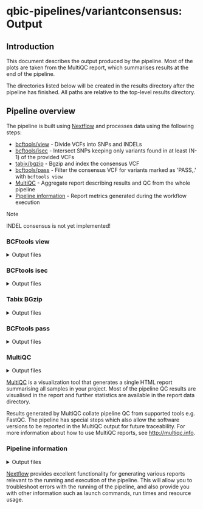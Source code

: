 # qbic-pipelines/variantconsensus: Output

## Introduction

This document describes the output produced by the pipeline. Most of the plots are taken from the MultiQC report, which summarises results at the end of the pipeline.

The directories listed below will be created in the results directory after the pipeline has finished. All paths are relative to the top-level results directory.

## Pipeline overview

The pipeline is built using [Nextflow](https://www.nextflow.io/) and processes data using the following steps:

- [bcftools/view](#bcftools-view) - Divide VCFs into SNPs and INDELs
- [bcftools/isec](#bcftools-isec) - Intersect SNPs keeping only variants found in at least (N-1) of the provided VCFs
- [tabix/bgzip](#tabix-bgzip) - Bgzip and index the consensus VCF
- [bcftools/pass](#bcftools-pass) - Filter the consensus VCF for variants marked as 'PASS,.' with `bcftools view`
- [MultiQC](#multiqc) - Aggregate report describing results and QC from the whole pipeline
- [Pipeline information](#pipeline-information) - Report metrics generated during the workflow execution

> [!NOTE]
> INDEL consensus is not yet implemented!

### BCFtools view

<details markdown="1">
<summary>Output files</summary>

- `bcftools/view/{caller}/*.snps.{vcf.gz,vcf.gz.tbi}`: vcf file and its index containing SNPs
- `bcftools/view/{caller}/*.indels.{vcf.gz,vcf.gz.tbi}`: vcf file and its index containing INDELs

</details>

### BCFtools isec

<details markdown="1">
<summary>Output files</summary>

- `bcftools/isec/{patient}_{sample}.snps/`: directory containing the results of the intersection
  - `README.txt`: Info on the isec results decribing all contained files
  - `000x.vcf`: VCF file with the intersected variants
  - `sites.txt`: evaluated sites

</details>

### Tabix BGzip

<details markdown="1">
<summary>Output files</summary>

- `bgzip/{snps,indels}/{patient}_{sample}.{snps,indels}.vcf.gz`: Bgzipped VCF file
- `bgzip/{snps,indels}/{patient}_{sample}.{snps,indels}.vcf.gz.tbi`: Index of bgzipped VCF file

</details>

### BCFtools pass

<details markdown="1">
<summary>Output files</summary>

- `bcftools/pass/{patient}_{sample}.{snps,indels}.consensus.pass.vcf.gz`: VCF file containing only variants marked as PASS or .
- `bcftools/pass/{patient}_{sample}.{snps,indels}.consensus.pass.vcf.gz.tbi`: Index of filtered VCF file

</details>

### MultiQC

<details markdown="1">
<summary>Output files</summary>

- `multiqc/`
  - `multiqc_report.html`: a standalone HTML file that can be viewed in your web browser.
  - `multiqc_data/`: directory containing parsed statistics from the different tools used in the pipeline.
  - `multiqc_plots/`: directory containing static images from the report in various formats.

</details>

[MultiQC](http://multiqc.info) is a visualization tool that generates a single HTML report summarising all samples in your project. Most of the pipeline QC results are visualised in the report and further statistics are available in the report data directory.

Results generated by MultiQC collate pipeline QC from supported tools e.g. FastQC. The pipeline has special steps which also allow the software versions to be reported in the MultiQC output for future traceability. For more information about how to use MultiQC reports, see <http://multiqc.info>.

### Pipeline information

<details markdown="1">
<summary>Output files</summary>

- `pipeline_info/`
  - Reports generated by Nextflow: `execution_report.html`, `execution_timeline.html`, `execution_trace.txt` and `pipeline_dag.dot`/`pipeline_dag.svg`.
  - Reports generated by the pipeline: `pipeline_report.html`, `pipeline_report.txt` and `software_versions.yml`. The `pipeline_report*` files will only be present if the `--email` / `--email_on_fail` parameter's are used when running the pipeline.
  - Reformatted samplesheet files used as input to the pipeline: `samplesheet.valid.csv`.
  - Parameters used by the pipeline run: `params.json`.

</details>

[Nextflow](https://www.nextflow.io/docs/latest/tracing.html) provides excellent functionality for generating various reports relevant to the running and execution of the pipeline. This will allow you to troubleshoot errors with the running of the pipeline, and also provide you with other information such as launch commands, run times and resource usage.
